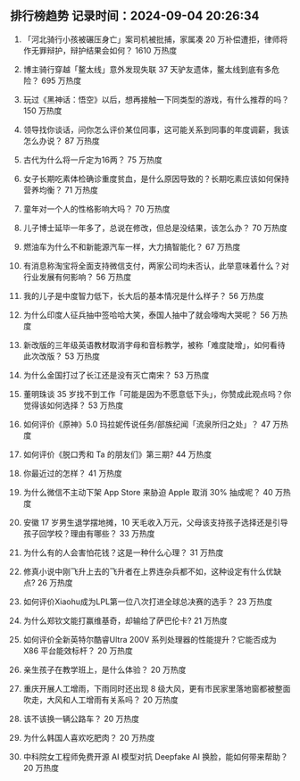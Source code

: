 
## 排行榜趋势 记录时间：2024-09-04 20:26:34
  
  1. 「河北骑行小孩被碾压身亡」案司机被批捕，家属凑 20 万补偿遭拒，律师将作无罪辩护，辩护结果会如何？ 1610 万热度
    
  2. 博主骑行穿越「鳌太线」意外发现失联 37 天驴友遗体，鳌太线到底有多危险？ 695 万热度
    
  3. 玩过《黑神话：悟空》以后，想再接触一下同类型的游戏，有什么推荐的吗？ 150 万热度
    
  4. 领导找你谈话，问你怎么评价某位同事，这可能关系到同事的年度调薪，我该怎么办说？ 87 万热度
    
  5. 古代为什么将一斤定为16两？ 75 万热度
    
  6. 女子长期吃素体检确诊重度贫血，是什么原因导致的？长期吃素应该如何保持营养均衡？ 71 万热度
    
  7. 童年对一个人的性格影响大吗？ 70 万热度
    
  8. 儿子博士延毕一年多了，总说在修改，但总是没结果，该怎么办？ 70 万热度
    
  9. 燃油车为什么不和新能源汽车一样，大力搞智能化？ 67 万热度
    
  10. 有消息称淘宝将全面支持微信支付，两家公司均未否认，此举意味着什么？对行业发展有何影响？ 56 万热度
    
  11. 我的儿子是中度智力低下，长大后的基本情况是什么样子？ 56 万热度
    
  12. 为什么印度人征兵抽中签哈哈大笑，泰国人抽中了就会嚎啕大哭呢？ 56 万热度
    
  13. 新改版的三年级英语教材取消字母和音标教学，被称「难度陡增」，如何看待此次改版？ 53 万热度
    
  14. 为什么金国打过了长江还是没有灭亡南宋？ 53 万热度
    
  15. 董明珠谈 35 岁找不到工作「可能是因为不愿意低下头」，你赞成此观点吗？你觉得该如何选择？ 53 万热度
    
  16. 如何评价《原神》5.0 玛拉妮传说任务/部族纪闻「流泉所归之处」？ 47 万热度
    
  17. 如何评价《脱口秀和 Ta 的朋友们》第三期? 44 万热度
    
  18. 你最近过的怎样？ 41 万热度
    
  19. 为什么微信不主动下架 App Store 来胁迫 Apple 取消 30% 抽成呢？ 40 万热度
    
  20. 安徽 17 岁男生退学摆地摊，10 天毛收入万元，父母该支持孩子选择还是引导孩子回学校？理由有哪些？ 33 万热度
    
  21. 为什么有的人会害怕花钱？这是一种什么心理？ 31 万热度
    
  22. 修真小说中刚飞升上去的飞升者在上界连杂兵都不如，这种设定有什么优缺点? 26 万热度
    
  23. 如何评价Xiaohu成为LPL第一位八次打进全球总决赛的选手？ 23 万热度
    
  24. 为什么郑钦文能打赢维基奇，却输给了萨巴伦卡? 21 万热度
    
  25. 如何评价全新英特尔酷睿Ultra 200V 系列处理器的性能提升？它能否成为 X86 平台能效标杆？ 20 万热度
    
  26. 亲生孩子在教学班上，是什么体验？ 20 万热度
    
  27. 重庆开展人工增雨，下雨同时还出现 8 级大风，更有市民家里落地窗都被整面吹走，大风和人工增雨有关系吗？ 20 万热度
    
  28. 该不该换一辆公路车？ 20 万热度
    
  29. 为什么韩国人喜欢吃肥肉？ 20 万热度
    
  30. 中科院女工程师免费开源 AI 模型对抗 Deepfake AI 换脸，能如何带来帮助？ 20 万热度
    